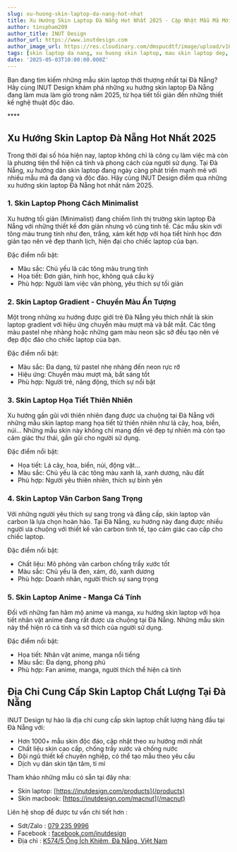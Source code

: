 ```yaml
---
slug: xu-huong-skin-laptop-da-nang-hot-nhat
title: Xu Hướng Skin Laptop Đà Nẵng Hot Nhất 2025 - Cập Nhật Mẫu Mã Mới Nhất
author: tinspham209
author_title: INUT Design
author_url: https://www.inutdesign.com
author_image_url: https://res.cloudinary.com/dmspucdtf/image/upload/v1663647671/inut/292635797_197003529328579_4330060878795101093_n_bjzhby.jpg
tags: [skin laptop da nang, xu huong skin laptop, mau skin laptop dep, skin laptop hot nhat da nang]
date: '2025-05-03T10:00:00.000Z'
---
```


Bạn đang tìm kiếm những mẫu skin laptop thời thượng nhất tại Đà Nẵng? Hãy cùng INUT Design khám phá những xu hướng skin laptop Đà Nẵng đang làm mưa làm gió trong năm 2025, từ họa tiết tối giản đến những thiết kế nghệ thuật độc đáo.

<!-- truncate-->****

<!-- ## Table of contents -->

## Xu Hướng Skin Laptop Đà Nẵng Hot Nhất 2025

Trong thời đại số hóa hiện nay, laptop không chỉ là công cụ làm việc mà còn là phương tiện thể hiện cá tính và phong cách của người sử dụng. Tại Đà Nẵng, xu hướng dán skin laptop đang ngày càng phát triển mạnh mẽ với nhiều mẫu mã đa dạng và độc đáo. Hãy cùng INUT Design điểm qua những xu hướng skin laptop Đà Nẵng hot nhất năm 2025.

### 1. Skin Laptop Phong Cách Minimalist

Xu hướng tối giản (Minimalist) đang chiếm lĩnh thị trường skin laptop Đà Nẵng với những thiết kế đơn giản nhưng vô cùng tinh tế. Các mẫu skin với tông màu trung tính như đen, trắng, xám kết hợp với họa tiết hình học đơn giản tạo nên vẻ đẹp thanh lịch, hiện đại cho chiếc laptop của bạn.

Đặc điểm nổi bật:
- Màu sắc: Chủ yếu là các tông màu trung tính
- Họa tiết: Đơn giản, hình học, không quá cầu kỳ
- Phù hợp: Người làm việc văn phòng, yêu thích sự tối giản

### 2. Skin Laptop Gradient - Chuyển Màu Ấn Tượng

Một trong những xu hướng được giới trẻ Đà Nẵng yêu thích nhất là skin laptop gradient với hiệu ứng chuyển màu mượt mà và bắt mắt. Các tông màu pastel nhẹ nhàng hoặc những gam màu neon sặc sỡ đều tạo nên vẻ đẹp độc đáo cho chiếc laptop của bạn.

Đặc điểm nổi bật:
- Màu sắc: Đa dạng, từ pastel nhẹ nhàng đến neon rực rỡ
- Hiệu ứng: Chuyển màu mượt mà, bắt sáng tốt
- Phù hợp: Người trẻ, năng động, thích sự nổi bật

### 3. Skin Laptop Họa Tiết Thiên Nhiên

Xu hướng gần gũi với thiên nhiên đang được ưa chuộng tại Đà Nẵng với những mẫu skin laptop mang họa tiết từ thiên nhiên như lá cây, hoa, biển, núi... Những mẫu skin này không chỉ mang đến vẻ đẹp tự nhiên mà còn tạo cảm giác thư thái, gần gũi cho người sử dụng.

Đặc điểm nổi bật:
- Họa tiết: Lá cây, hoa, biển, núi, động vật...
- Màu sắc: Chủ yếu là các tông màu xanh lá, xanh dương, nâu đất
- Phù hợp: Người yêu thiên nhiên, thích sự bình yên

### 4. Skin Laptop Vân Carbon Sang Trọng

Với những người yêu thích sự sang trọng và đẳng cấp, skin laptop vân carbon là lựa chọn hoàn hảo. Tại Đà Nẵng, xu hướng này đang được nhiều người ưa chuộng với thiết kế vân carbon tinh tế, tạo cảm giác cao cấp cho chiếc laptop.

Đặc điểm nổi bật:
- Chất liệu: Mô phỏng vân carbon chống trầy xước tốt
- Màu sắc: Chủ yếu là đen, xám, đỏ, xanh dương
- Phù hợp: Doanh nhân, người thích sự sang trọng

### 5. Skin Laptop Anime - Manga Cá Tính

Đối với những fan hâm mộ anime và manga, xu hướng skin laptop với họa tiết nhân vật anime đang rất được ưa chuộng tại Đà Nẵng. Những mẫu skin này thể hiện rõ cá tính và sở thích của người sử dụng.

Đặc điểm nổi bật:
- Họa tiết: Nhân vật anime, manga nổi tiếng
- Màu sắc: Đa dạng, phong phú
- Phù hợp: Fan anime, manga, người thích thể hiện cá tính

## Địa Chỉ Cung Cấp Skin Laptop Chất Lượng Tại Đà Nẵng

INUT Design tự hào là địa chỉ cung cấp skin laptop chất lượng hàng đầu tại Đà Nẵng với:
- Hơn 1000+ mẫu skin độc đáo, cập nhật theo xu hướng mới nhất
- Chất liệu skin cao cấp, chống trầy xước và chống nước
- Đội ngũ thiết kế chuyên nghiệp, có thể tạo mẫu theo yêu cầu
- Dịch vụ dán skin tận tâm, tỉ mỉ

Tham khảo những mẫu có sẵn tại đây nha:
- Skin laptop: [https://inutdesign.com/products](/products)
- Skin macbook: [https://inutdesign.com/macnut](/macnut)

Liên hệ shop để được tư vấn chi tiết hơn :
- Sdt/Zalo : [079 235 9996](tel:0792359996)
- Facebook : [facebook.com/inutdesign](https://www.facebook.com/inutdesign)
- Địa chỉ : [K574/5 Ông Ích Khiêm, Đà Nẵng, Việt Nam](https://maps.app.goo.gl/dAdKSbnBEvarx6LK8)